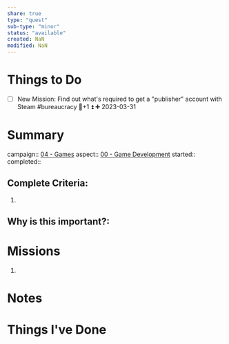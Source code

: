 ```yaml
---
share: true
type: "quest"
sub-type: "minor"
status: "available"
created: NaN 
modified: NaN
---
```

 
 
# Things to Do
- [ ] New Mission: Find out what's required to get a "publisher" account with Steam #bureaucracy 🥄+1 ⏫ ➕ 2023-03-31

# Summary
campaign:: [04 - Games](04%20-%20Games.md)
aspect:: [00 - Game Development](00%20-%20Game%20Development.md)
started:: 
completed::
## Complete Criteria:
1. 

## Why is this important?:

# Missions
1.

# Notes

# Things I've Done